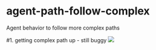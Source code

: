 # agent-path-follow-complex
Agent behavior to follow more complex paths

#1. getting complex path up - still buggy
<img src = "http://media.giphy.com/media/l2Sq3Q2KbumUTP3DG/giphy.gif"/>
